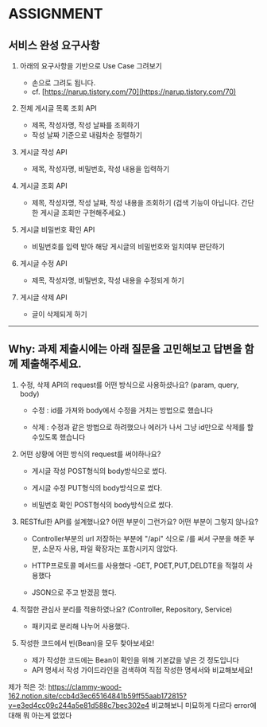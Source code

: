 # ASSIGNMENT

## 서비스 완성 요구사항
1. 아래의 요구사항을 기반으로 Use Case 그려보기
    - 손으로 그려도 됩니다.
    - cf. [https://narup.tistory.com/70](https://narup.tistory.com/70)
    
2. 전체 게시글 목록 조회 API
    - 제목, 작성자명, 작성 날짜를 조회하기
    - 작성 날짜 기준으로 내림차순 정렬하기
    
3. 게시글 작성 API
    - 제목, 작성자명, 비밀번호, 작성 내용을 입력하기
    
4. 게시글 조회 API
    - 제목, 작성자명, 작성 날짜, 작성 내용을 조회하기 
    (검색 기능이 아닙니다. 간단한 게시글 조회만 구현해주세요.)
    
5. 게시글 비밀번호 확인 API
    - 비밀번호를 입력 받아 해당 게시글의 비밀번호와 일치여부 판단하기
    
6. 게시글 수정 API
    - 제목, 작성자명, 비밀번호, 작성 내용을 수정되게 하기
    
7. 게시글 삭제 API
    - 글이 삭제되게 하기
--------------------------------
## Why: 과제 제출시에는 아래 질문을 고민해보고 답변을 함께 제출해주세요.

1. 수정, 삭제 API의 request를 어떤 방식으로 사용하셨나요? (param, query, body)

   * 수정 : id를 가져와 body에서 수정을 거치는 방법으로 했습니다

   * 삭제 : 수정과 같은 방법으로 하려했으나 에러가 나서 그냥 id만으로 삭제를 할수있도록 했습니다

2. 어떤 상황에 어떤 방식의 request를 써야하나요?

   * 게시글 작성 POST형식의 body방식으로 썼다.

   * 게시글 수정 PUT형식의 body방식으로 썼다.
  
   * 비밀번호 확인 POST형식의 body방식으로 썼다.

3. RESTful한 API를 설계했나요? 어떤 부분이 그런가요? 어떤 부분이 그렇지 않나요?
  
   * Controller부분의 url 저장하는 부분에 "/api" 식으로 /를 써서 구분을 해준 부분, 소문자 사용, 파일 확장자는 포함시키지 않았다.

   * HTTP프로토콜 메서드를 사용했다 -GET, POET,PUT,DELDTE을 적절히 사용했다

   * JSON으로 주고 받겠끔 했다.

4. 적절한 관심사 분리를 적용하였나요? (Controller, Repository, Service)

   * 패키지로 분리해 나누어 사용했다.
  
5. 작성한 코드에서 빈(Bean)을 모두 찾아보세요!

   * 제가 작성한 코드에는 Bean이 확인을 위해 기본값을 넣은 것 정도입니다
   * API 명세서 작성 가이드라인을 검색하여 직접 작성한 명세서와 비교해보세요!

제가 적은 것: https://clammy-wood-162.notion.site/ccb4d3ec65164841b59ff55aab172815?v=e3ed4cc09c244a5e81d588c7bec302e4 비교해보니 미묘하게 다르다 error에 대해 뭐 아는게 없었다
